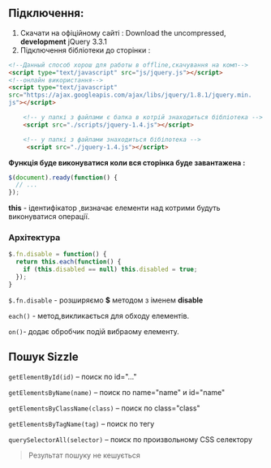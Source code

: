 ## Підключення:
1. Скачати на офіційному сайті :
Download the uncompressed, **development** jQuery 3.3.1
2. Підключення бібліотеки до сторінки :
```html
<!--Данный способ хорош для работы в offline,скачування на комп-->
<script type="text/javascript" src="js/jquery.js"></script>
<!--онлайн використання-->
<script type="text/javascript"
src="https://ajax.googleapis.com/ajax/libs/jquery/1.8.1/jquery.min.
js"></script>
```
```html
    <!-- у папкі з файлами є бапка в котрій знаходиться бібліотека -->
    <script src="./scripts/jquery-1.4.js"></script>

    <!-- у папкі з файлами знаходиться бібілотека -->
     <script src="./jquery-1.4.js"></script>
```
**Функція буде виконуватися коли вся сторінка буде завантажена :**
```js
$(document).ready(function() {
  // ...
});
```
**this** - ідентифікатор ,визначає елементи над котрими будуть виконуватися операції.

### Архітектура
```js
$.fn.disable = function() {
  return this.each(function() {
    if (this.disabled == null) this.disabled = true;
  });
}
```
`$.fn.disable` - розширяємо **$** методом з іменем **disable**


`each()` - метод,викликається для обходу елементів.

 `on()`- додає обробчик подій  вибраому елементу.

## Пошук Sizzle
`getElementById(id)` – поиск по id="…"

`getElementsByName(name)` – поиск по name="name" и id="name"

`getElementsByClassName(class)` – поиск по class="class"

`getElementsByTagName(tag)` – поиск по тегу

`querySelectorAll(selector)` – поиск по произвольному CSS селектору

>Результат пошуку не кешується
